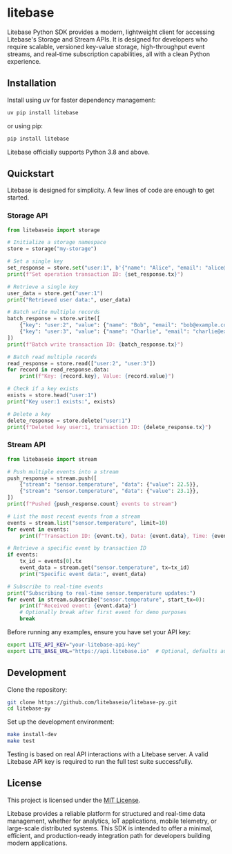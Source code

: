 # litebase

Litebase Python SDK provides a modern, lightweight client for accessing Litebase's Storage and Stream APIs. It is designed for developers who require scalable, versioned key-value storage, high-throughput event streams, and real-time subscription capabilities, all with a clean Python experience.

## Installation

Install using uv for faster dependency management:

```bash
uv pip install litebase
```
or using pip:

```bash
pip install litebase
```

Litebase officially supports Python 3.8 and above.

## Quickstart

Litebase is designed for simplicity. A few lines of code are enough to get started.

### Storage API

```python
from litebaseio import storage

# Initialize a storage namespace
store = storage("my-storage")

# Set a single key
set_response = store.set("user:1", b'{"name": "Alice", "email": "alice@example.com"}')
print(f"Set operation transaction ID: {set_response.tx}")

# Retrieve a single key
user_data = store.get("user:1")
print("Retrieved user data:", user_data)

# Batch write multiple records
batch_response = store.write([
    {"key": "user:2", "value": {"name": "Bob", "email": "bob@example.com"}},
    {"key": "user:3", "value": {"name": "Charlie", "email": "charlie@example.com"}},
])
print(f"Batch write transaction ID: {batch_response.tx}")

# Batch read multiple records
read_response = store.read(["user:2", "user:3"])
for record in read_response.data:
    print(f"Key: {record.key}, Value: {record.value}")

# Check if a key exists
exists = store.head("user:1")
print("Key user:1 exists:", exists)

# Delete a key
delete_response = store.delete("user:1")
print(f"Deleted key user:1, transaction ID: {delete_response.tx}")
```

### Stream API

```python
from litebaseio import stream

# Push multiple events into a stream
push_response = stream.push([
    {"stream": "sensor.temperature", "data": {"value": 22.5}},
    {"stream": "sensor.temperature", "data": {"value": 23.1}},
])
print(f"Pushed {push_response.count} events to stream")

# List the most recent events from a stream
events = stream.list("sensor.temperature", limit=10)
for event in events:
    print(f"Transaction ID: {event.tx}, Data: {event.data}, Time: {event.time}")

# Retrieve a specific event by transaction ID
if events:
    tx_id = events[0].tx
    event_data = stream.get("sensor.temperature", tx=tx_id)
    print("Specific event data:", event_data)

# Subscribe to real-time events
print("Subscribing to real-time sensor.temperature updates:")
for event in stream.subscribe("sensor.temperature", start_tx=0):
    print(f"Received event: {event.data}")
    # Optionally break after first event for demo purposes
    break
```

Before running any examples, ensure you have set your API key:

```bash
export LITE_API_KEY="your-litebase-api-key"
export LITE_BASE_URL="https://api.litebase.io"  # Optional, defaults automatically
```

## Development

Clone the repository:

```bash
git clone https://github.com/litebaseio/litebase-py.git
cd litebase-py
```

Set up the development environment:

```bash
make install-dev
make test
```

Testing is based on real API interactions with a Litebase server. A valid Litebase API key is required to run the full test suite successfully.

## License

This project is licensed under the [MIT License](./LICENSE).

Litebase provides a reliable platform for structured and real-time data management, whether for analytics, IoT applications, mobile telemetry, or large-scale distributed systems. This SDK is intended to offer a minimal, efficient, and production-ready integration path for developers building modern applications.
